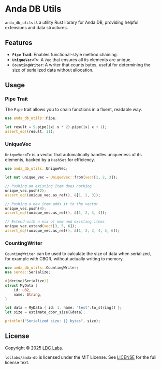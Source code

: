 # Anda DB Utils

`anda_db_utils` is a utility Rust library for Anda DB, providing helpful extensions and data structures.

## Features

- **`Pipe` Trait**: Enables functional-style method chaining.
- **`UniqueVec<T>`**: A `Vec` that ensures all its elements are unique.
- **`CountingWriter`**: A writer that counts bytes, useful for determining the size of serialized data without allocation.

## Usage

### Pipe Trait

The `Pipe` trait allows you to chain functions in a fluent, readable way.

```rust
use anda_db_utils::Pipe;

let result = 5.pipe(|x| x * 2).pipe(|x| x + 1);
assert_eq!(result, 11);
```

### UniqueVec<T>

`UniqueVec<T>` is a vector that automatically handles uniqueness of its elements, backed by a `HashSet` for efficiency.

```rust
use anda_db_utils::UniqueVec;

let mut unique_vec = UniqueVec::from(vec![1, 2, 3]);

// Pushing an existing item does nothing
unique_vec.push(2);
assert_eq!(unique_vec.as_ref(), &[1, 2, 3]);

// Pushing a new item adds it to the vector
unique_vec.push(4);
assert_eq!(unique_vec.as_ref(), &[1, 2, 3, 4]);

// Extend with a mix of new and existing items
unique_vec.extend(vec![3, 5, 6]);
assert_eq!(unique_vec.as_ref(), &[1, 2, 3, 4, 5, 6]);
```

### CountingWriter

`CountingWriter` can be used to calculate the size of data when serialized, for example with CBOR, without actually writing to memory.

```rust
use anda_db_utils::CountingWriter;
use serde::Serialize;

#[derive(Serialize)]
struct MyData {
    id: u32,
    name: String,
}

let data = MyData { id: 1, name: "test".to_string() };
let size = estimate_cbor_size(&data);

println!("Serialized size: {} bytes", size);
```

## License

Copyright © 2025 [LDC Labs](https://github.com/ldclabs).

`ldclabs/anda-db` is licensed under the MIT License. See [LICENSE](../../LICENSE) for the full license text.
